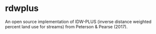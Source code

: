 # rdwplus
An open source implementation of IDW-PLUS (inverse distance weighted percent land use for streams) from Peterson &amp; Pearse (2017).
